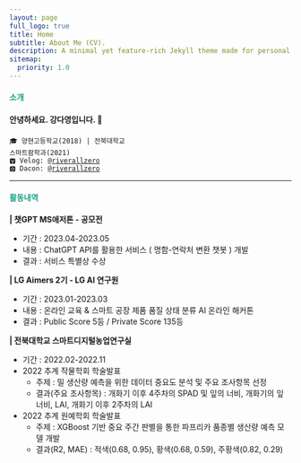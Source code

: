 ```yaml
---
layout: page
full_logo: true
title: Home
subtitle: About Me (CV).
description: A minimal yet feature-rich Jekyll theme made for personal websites and blogs.
sitemap:
  priority: 1.0
---
```


<h4 style="color:#16a085"><strong>소개</strong></h4>

#### 안녕하세요. 강다영입니다. 👋

<code>🎓 양현고등학교(2018) | 전북대학교 스마트팜학과(2021)</code><br>
<code>🆅 Velog: [@riverallzero](https://velog.io/@riverallzero)</code><br>
<code>🅳 Dacon: [@riverallzero](https://dacon.io/myprofile/452547/home)</code><br>

---

<h4 style="color:#16a085"><strong>활동내역</strong></h4>

<strong>| 챗GPT MS애저톤 - 공모전</strong>
  - 기간 : 2023.04-2023.05 
  - 내용 : ChatGPT API를 활용한 서비스 ( 명함-연락처 변환 챗봇 ) 개발 
  - 결과 : 서비스 특별상 수상 

<strong>| LG Aimers 2기 - LG AI 연구원</strong>
  - 기간 : 2023.01-2023.03 
  - 내용 : 온라인 교육 & 스마트 공장 제품 품질 상태 분류 AI 온라인 해커톤
  - 결과 : Public Score 5등 / Private Score 135등 

<strong>| 전북대학교 스마트디지털농업연구실</strong>
  - 기간 : 2022.02-2022.11
  - 2022 추계 작물학회 학술발표
    - 주제 : 밀 생산량 예측을 위한 데이터 중요도 분석 및 주요 조사항목 선정 
    - 결과(주요 조사항목) : 개화기 이후 4주차의 SPAD 및 잎의 너비, 개화기의 잎 너비, LAI, 개화기 이후 2주차의 LAI
  - 2022 추계 원예학회 학술발표
    - 주제 :  XGBoost 기반 중요 주간 판별을 통한 파프리카 품종별 생산량 예측 모델 개발 
    - 결과(R2, MAE) : 적색(0.68, 0.95), 황색(0.68, 0.59), 주황색(0.82, 0.29)   


<br>
<br>
<br>
<br>
<br>
<br>
<br>
